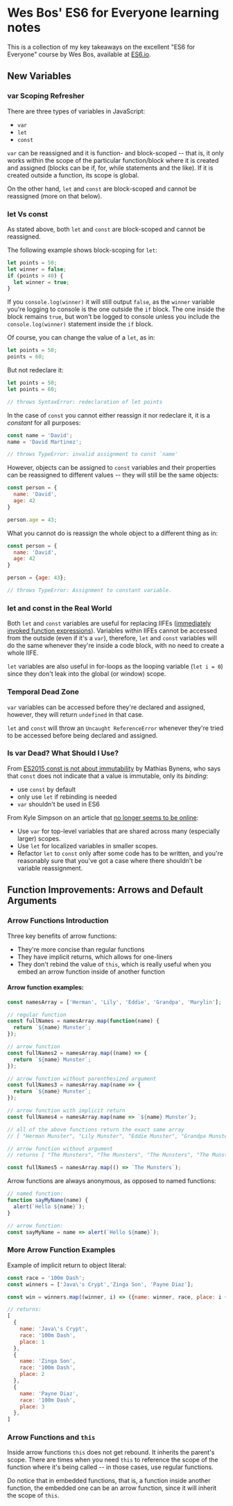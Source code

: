 # Wes Bos' ES6 for Everyone learning notes

This is a collection of my key takeaways on the excellent "ES6 for Everyone" course by Wes Bos, available at [ES6.io](https://es6.io).

## New Variables

### var Scoping Refresher

There are three types of variables in JavaScript:

- `var`
- `let`
- `const`

`var` can be reassigned and it is function- and block-scoped -- that is, it only works within the scope of the particular function/block where it is created and assigned (blocks can be if, for, while statements and the like). If it is created outside a function, its scope is global.

On the other hand, `let` and `const` are block-scoped and cannot be reassigned (more on that below).

### let Vs const

As stated above, both `let` and `const` are block-scoped and cannot be reassigned.

The following example shows block-scoping for `let`:

```javascript
let points = 50;
let winner = false;
if (points > 40) {
  let winner = true;
}
```

If you `console.log(winner)` it will still output `false`, as the `winner` variable you're logging to console is the one outside the `if` block. The one inside the block remains `true`, but won't be logged to console unless you include the `console.log(winner)` statement inside the `if` block.

Of course, you can change the value of a `let`, as in:

```javascript
let points = 50;
points = 60;
```

But not redeclare it:

```javascript
let points = 50;
let points = 60;

// throws SyntaxError: redeclaration of let points
```

In the case of `const` you cannot either reassign it nor redeclare it, it is a *constant* for all purposes:

```javascript
const name = 'David';
name = 'David Martinez';

// throws TypeError: invalid assignment to const `name'
```

However, objects can be assigned to `const` variables and their properties can be reassigned to different values -- they will still be the same objects:

```javascript
const person = {
  name: 'David',
  age: 42
}

person.age = 43;
```

What you cannot do is reassign the whole object to a different thing as in:

```javascript
const person = {
  name: 'David',
  age: 42
}

person = {age: 43};

// throws TypeError: Assignment to constant variable.
```

### let and const in the Real World

Both `let` and `const` variables are useful for replacing IIFEs ([immediately invoked function expressions](https://developer.mozilla.org/en-US/docs/Glossary/IIFE)). Variables within IIFEs cannot be accessed from the outside (even if it's a `var`), therefore, `let` and `const` variables will do the same whenever they're inside a code block, with no need to create a whole IIFE.

`let` variables are also useful in for-loops as the looping variable (`let i = 0`) since they don't leak into the global (or window) scope.

### Temporal Dead Zone

`var` variables can be accessed before they're declared and assigned, however, they will return `undefined` in that case.

`let` and `const` will throw an `Uncaught ReferenceError` whenever they're tried to be accessed before being declared and assigned.

### Is var Dead? What Should I Use?

From [ES2015 const is not about immutability](https://mathiasbynens.be/notes/es6-const) by Mathias Bynens, who says that `const` does not indicate that a value is immutable, only its *binding*:

- use `const` by default
- only use `let` if rebinding is needed
- `var` shouldn't be used in ES6

From Kyle Simpson on an article that [no longer seems to be online](https://blog.getify.com/constantly-confusing-const/):

- Use `var` for top-level variables that are shared across many (especially larger) scopes.
- Use `let` for localized variables in smaller scopes.
- Refactor `let` to `const` only after some code has to be written, and you're reasonably sure that you've got a case where there shouldn't be variable reassignment.

## Function Improvements: Arrows and Default Arguments

### Arrow Functions Introduction

Three key benefits of arrow functions:

- They're more concise than regular functions
- They have implicit returns, which allows for one-liners
- They don't rebind the value of `this`, which is really useful when you embed an arrow function inside of another function

#### Arrow function examples:

```javascript
const namesArray = ['Herman', 'Lily', 'Eddie', 'Grandpa', 'Marylin'];

// regular function
const fullNames = namesArray.map(function(name) {
  return `${name} Munster`;
});

// arrow function
const fullNames2 = namesArray.map((name) => {
  return `${name} Munster`;
});

// arrow function without parenthesized argument
const fullNames3 = namesArray.map(name => {
  return `${name} Munster`;
});

// arrow function with implicit return
const fullNames4 = namesArray.map(name => `${name} Munster`);

// all of the above functions return the exact same array
// [ "Herman Munster", "Lily Munster", "Eddie Munster", "Grandpa Munster", "Marylin Munster" ]

// arrow function without argument
// returns [ "The Munsters", "The Munsters", "The Munsters", "The Munsters", "The Munsters" ]

const fullNames5 = namesArray.map(() => `The Munsters`);
```

Arrow functions are always anonymous, as opposed to named functions:

```javascript
// named function:
function sayMyName(name) {
  alert(`Hello ${name}`);
}

// arrow function:
const sayMyName = name => alert(`Hello ${name}`);
```

### More Arrow Function Examples

Example of implicit return to object literal:

```javascript
const race = '100m Dash';
const winners = ['Java\'s Crypt','Zinga Son', 'Payne Diaz'];

const win = winners.map((winner, i) => ({name: winner, race, place: i + 1}));

// returns:
[
  {
    name: 'Java\'s Crypt',
    race: '100m Dash',
    place: 1
  },
  {
    name: 'Zinga Son',
    race: '100m Dash',
    place: 2
  },
  {
    name: 'Payne Diaz',
    race: '100m Dash',
    place: 3
  },
]
```

### Arrow Functions and `this`

Inside arrow functions `this` does not get rebound. It inherits the parent's scope. There are times when you need `this` to reference the scope of the function where it's being called -- in those cases, use regular functions.

Do notice that in embedded functions, that is, a function inside another function, the embedded one can be an arrow function, since it will inherit the scope of `this`.
